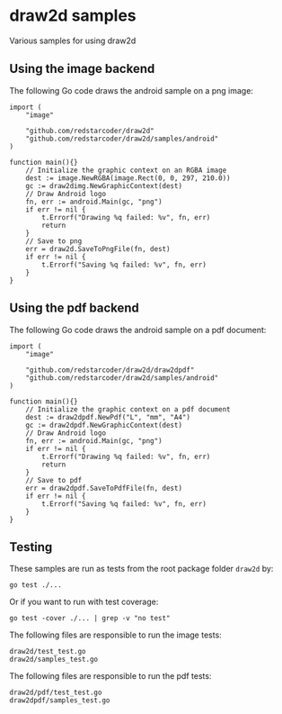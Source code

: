 draw2d samples
==============

Various samples for using draw2d

Using the image backend
-----------------------

The following Go code draws the android sample on a png image:

```
import (
	"image"

	"github.com/redstarcoder/draw2d"
	"github.com/redstarcoder/draw2d/samples/android"
)

function main(){}
	// Initialize the graphic context on an RGBA image
	dest := image.NewRGBA(image.Rect(0, 0, 297, 210.0))
	gc := draw2dimg.NewGraphicContext(dest)
	// Draw Android logo
	fn, err := android.Main(gc, "png")
	if err != nil {
		t.Errorf("Drawing %q failed: %v", fn, err)
		return
	}
	// Save to png
	err = draw2d.SaveToPngFile(fn, dest)
	if err != nil {
		t.Errorf("Saving %q failed: %v", fn, err)
	}
}
```

Using the pdf backend
---------------------

The following Go code draws the android sample on a pdf document:

```
import (
	"image"

	"github.com/redstarcoder/draw2d/draw2dpdf"
	"github.com/redstarcoder/draw2d/samples/android"
)

function main(){}
	// Initialize the graphic context on a pdf document
	dest := draw2dpdf.NewPdf("L", "mm", "A4")
	gc := draw2dpdf.NewGraphicContext(dest)
	// Draw Android logo
	fn, err := android.Main(gc, "png")
	if err != nil {
		t.Errorf("Drawing %q failed: %v", fn, err)
		return
	}
	// Save to pdf
	err = draw2dpdf.SaveToPdfFile(fn, dest)
	if err != nil {
		t.Errorf("Saving %q failed: %v", fn, err)
	}
}
```

Testing
-------

These samples are run as tests from the root package folder `draw2d` by:
```
go test ./...
```
Or if you want to run with test coverage:
```
go test -cover ./... | grep -v "no test"
```
The following files are responsible to run the image tests:
```
draw2d/test_test.go
draw2d/samples_test.go
```
The following files are responsible to run the pdf tests:
```
draw2d/pdf/test_test.go
draw2dpdf/samples_test.go
```
